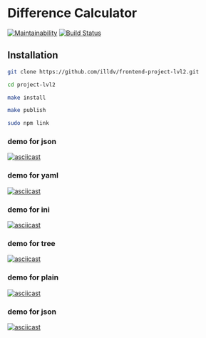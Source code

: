 # Difference Calculator
[![Maintainability](https://api.codeclimate.com/v1/badges/a99a88d28ad37a79dbf6/maintainability)](https://codeclimate.com/github/codeclimate/codeclimate/maintainability)
[![Build Status](https://travis-ci.com/illdv/frontend-project-lvl2.svg?branch=master)](https://travis-ci.com/illdv/frontend-project-lvl2)
## Installation
```sh
git clone https://github.com/illdv/frontend-project-lvl2.git

cd project-lvl2

make install

make publish

sudo npm link
```
### demo for json
[![asciicast](https://asciinema.org/a/uUQZE6Sm96DqfwTaZ4lvY0U2o.svg)](https://asciinema.org/a/uUQZE6Sm96DqfwTaZ4lvY0U2o)
### demo for yaml
[![asciicast](https://asciinema.org/a/sTYw0HVciBIGz7QbEIl66jCuQ.svg)](https://asciinema.org/a/sTYw0HVciBIGz7QbEIl66jCuQ)
### demo for ini
[![asciicast](https://asciinema.org/a/DR2KKIZEEsBslNLIjw16kY2oM.svg)](https://asciinema.org/a/DR2KKIZEEsBslNLIjw16kY2oM)
### demo for tree 
[![asciicast](https://asciinema.org/a/25Ji8JlJzwN3auE9nETAsGU12.svg)](https://asciinema.org/a/25Ji8JlJzwN3auE9nETAsGU12)
### demo for plain
[![asciicast](https://asciinema.org/a/e0V9bmAJIi26Gb2SASGuujC88.svg)](https://asciinema.org/a/e0V9bmAJIi26Gb2SASGuujC88)
### demo for json
[![asciicast](https://asciinema.org/a/5iXRonhMDrsVwm8H226ytb8Mt.svg)](https://asciinema.org/a/5iXRonhMDrsVwm8H226ytb8Mt)